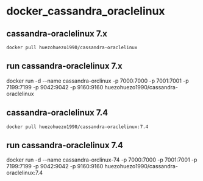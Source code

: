 # docker_cassandra_oraclelinux


## cassandra-oraclelinux 7.x



```docker pull huezohuezo1990/cassandra-oraclelinux```

## run cassandra-oraclelinux 7.x

docker run -d --name cassandra-orclinux -p 7000:7000 -p 7001:7001 -p 7199:7199 -p 9042:9042  -p 9160:9160 huezohuezo1990/cassandra-oraclelinux


## cassandra-oraclelinux 7.4


```docker pull huezohuezo1990/cassandra-oraclelinux:7.4```

## run cassandra-oraclelinux 7.4

docker run -d --name cassandra-orclinux-74 -p 7000:7000 -p 7001:7001 -p 7199:7199 -p 9042:9042  -p 9160:9160 huezohuezo1990/cassandra-oraclelinux:7.4


